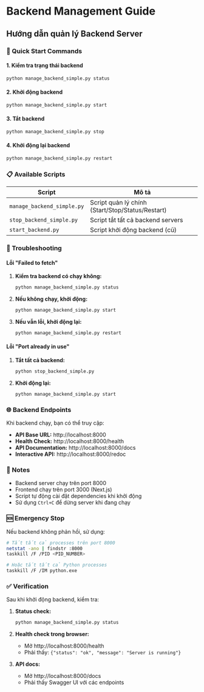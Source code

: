 # Backend Management Guide
## Hướng dẫn quản lý Backend Server

### 🚀 Quick Start Commands

#### 1. Kiểm tra trạng thái backend
```bash
python manage_backend_simple.py status
```

#### 2. Khởi động backend
```bash
python manage_backend_simple.py start
```

#### 3. Tắt backend
```bash
python manage_backend_simple.py stop
```

#### 4. Khởi động lại backend
```bash
python manage_backend_simple.py restart
```

### 📋 Available Scripts

| Script | Mô tả |
|--------|-------|
| `manage_backend_simple.py` | Script quản lý chính (Start/Stop/Status/Restart) |
| `stop_backend_simple.py` | Script tắt tất cả backend servers |
| `start_backend.py` | Script khởi động backend (cũ) |

### 🔧 Troubleshooting

#### Lỗi "Failed to fetch"
1. **Kiểm tra backend có chạy không:**
   ```bash
   python manage_backend_simple.py status
   ```

2. **Nếu không chạy, khởi động:**
   ```bash
   python manage_backend_simple.py start
   ```

3. **Nếu vẫn lỗi, khởi động lại:**
   ```bash
   python manage_backend_simple.py restart
   ```

#### Lỗi "Port already in use"
1. **Tắt tất cả backend:**
   ```bash
   python stop_backend_simple.py
   ```

2. **Khởi động lại:**
   ```bash
   python manage_backend_simple.py start
   ```

### 🌐 Backend Endpoints

Khi backend chạy, bạn có thể truy cập:

- **API Base URL:** http://localhost:8000
- **Health Check:** http://localhost:8000/health
- **API Documentation:** http://localhost:8000/docs
- **Interactive API:** http://localhost:8000/redoc

### 📝 Notes

- Backend server chạy trên port 8000
- Frontend chạy trên port 3000 (Next.js)
- Script tự động cài đặt dependencies khi khởi động
- Sử dụng `Ctrl+C` để dừng server khi đang chạy

### 🆘 Emergency Stop

Nếu backend không phản hồi, sử dụng:

```bash
# Tắt tất cả processes trên port 8000
netstat -ano | findstr :8000
taskkill /F /PID <PID_NUMBER>

# Hoặc tắt tất cả Python processes
taskkill /F /IM python.exe
```

### ✅ Verification

Sau khi khởi động backend, kiểm tra:

1. **Status check:**
   ```bash
   python manage_backend_simple.py status
   ```

2. **Health check trong browser:**
   - Mở http://localhost:8000/health
   - Phải thấy: `{"status": "ok", "message": "Server is running"}`

3. **API docs:**
   - Mở http://localhost:8000/docs
   - Phải thấy Swagger UI với các endpoints
